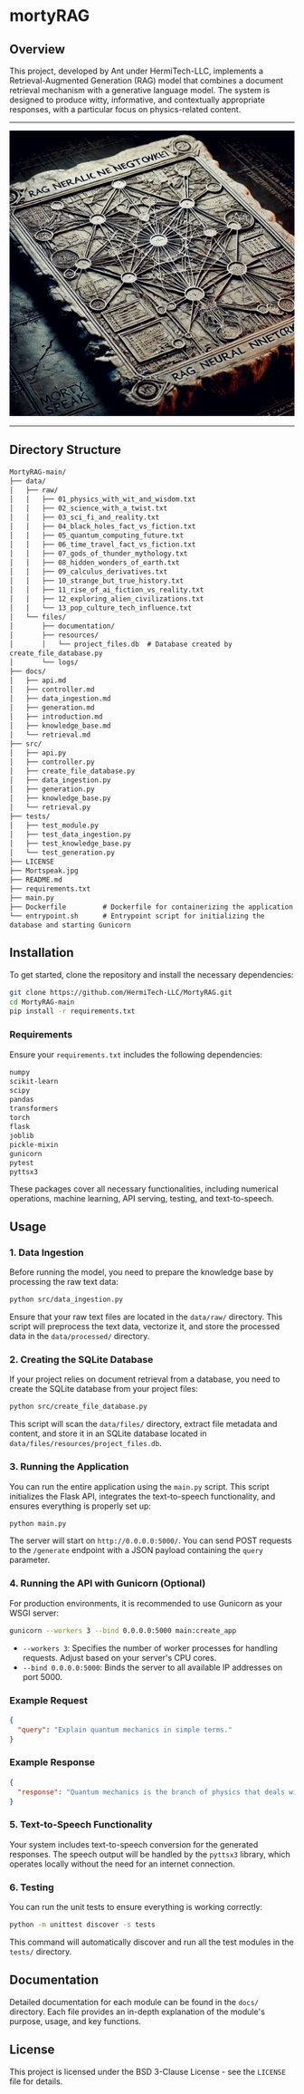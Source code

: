 # mortyRAG

## Overview

This project, developed by Ant under HermiTech-LLC, implements a Retrieval-Augmented Generation (RAG) model that combines a document retrieval mechanism with a generative language model. The system is designed to produce witty, informative, and contextually appropriate responses, with a particular focus on physics-related content.
___
![mortspeak](https://github.com/HermiTech-LLC/MortyRAG/blob/main/Mortspeak.jpg)
___

## Directory Structure

```
MortyRAG-main/
├── data/
│   ├── raw/
│   │   ├── 01_physics_with_wit_and_wisdom.txt
│   │   ├── 02_science_with_a_twist.txt
│   │   ├── 03_sci_fi_and_reality.txt
│   │   ├── 04_black_holes_fact_vs_fiction.txt
│   │   ├── 05_quantum_computing_future.txt
│   │   ├── 06_time_travel_fact_vs_fiction.txt
│   │   ├── 07_gods_of_thunder_mythology.txt
│   │   ├── 08_hidden_wonders_of_earth.txt
│   │   ├── 09_calculus_derivatives.txt
│   │   ├── 10_strange_but_true_history.txt
│   │   ├── 11_rise_of_ai_fiction_vs_reality.txt
│   │   ├── 12_exploring_alien_civilizations.txt
│   │   └── 13_pop_culture_tech_influence.txt
│   └── files/
│       ├── documentation/
│       ├── resources/
│       │   └── project_files.db  # Database created by create_file_database.py
│       └── logs/
├── docs/
│   ├── api.md
│   ├── controller.md
│   ├── data_ingestion.md
│   ├── generation.md
│   ├── introduction.md
│   ├── knowledge_base.md
│   └── retrieval.md
├── src/
│   ├── api.py
│   ├── controller.py
│   ├── create_file_database.py
│   ├── data_ingestion.py
│   ├── generation.py
│   ├── knowledge_base.py
│   └── retrieval.py
├── tests/
│   ├── test_module.py
│   ├── test_data_ingestion.py
│   ├── test_knowledge_base.py
│   └── test_generation.py
├── LICENSE
├── Mortspeak.jpg
├── README.md
├── requirements.txt
├── main.py
├── Dockerfile         # Dockerfile for containerizing the application
└── entrypoint.sh      # Entrypoint script for initializing the database and starting Gunicorn
```
## Installation

To get started, clone the repository and install the necessary dependencies:

```bash
git clone https://github.com/HermiTech-LLC/MortyRAG.git
cd MortyRAG-main
pip install -r requirements.txt
```

### Requirements

Ensure your `requirements.txt` includes the following dependencies:

```plaintext
numpy
scikit-learn
scipy
pandas
transformers
torch
flask
joblib
pickle-mixin
gunicorn
pytest
pyttsx3
```

These packages cover all necessary functionalities, including numerical operations, machine learning, API serving, testing, and text-to-speech.

## Usage

### 1. Data Ingestion

Before running the model, you need to prepare the knowledge base by processing the raw text data:

```bash
python src/data_ingestion.py
```

Ensure that your raw text files are located in the `data/raw/` directory. This script will preprocess the text data, vectorize it, and store the processed data in the `data/processed/` directory.

### 2. Creating the SQLite Database

If your project relies on document retrieval from a database, you need to create the SQLite database from your project files:

```bash
python src/create_file_database.py
```

This script will scan the `data/files/` directory, extract file metadata and content, and store it in an SQLite database located in `data/files/resources/project_files.db`.

### 3. Running the Application

You can run the entire application using the `main.py` script. This script initializes the Flask API, integrates the text-to-speech functionality, and ensures everything is properly set up:

```bash
python main.py
```

The server will start on `http://0.0.0.0:5000/`. You can send POST requests to the `/generate` endpoint with a JSON payload containing the `query` parameter.

### 4. Running the API with Gunicorn (Optional)

For production environments, it is recommended to use Gunicorn as your WSGI server:

```bash
gunicorn --workers 3 --bind 0.0.0.0:5000 main:create_app
```

- `--workers 3`: Specifies the number of worker processes for handling requests. Adjust based on your server's CPU cores.
- `--bind 0.0.0.0:5000`: Binds the server to all available IP addresses on port 5000.

### Example Request

```json
{
  "query": "Explain quantum mechanics in simple terms."
}
```

### Example Response

```json
{
  "response": "Quantum mechanics is the branch of physics that deals with the behavior of particles on a very small scale."
}
```

### 5. Text-to-Speech Functionality

Your system includes text-to-speech conversion for the generated responses. The speech output will be handled by the `pyttsx3` library, which operates locally without the need for an internet connection.

### 6. Testing

You can run the unit tests to ensure everything is working correctly:

```bash
python -m unittest discover -s tests
```

This command will automatically discover and run all the test modules in the `tests/` directory.

## Documentation

Detailed documentation for each module can be found in the `docs/` directory. Each file provides an in-depth explanation of the module's purpose, usage, and key functions.

## License

This project is licensed under the BSD 3-Clause License - see the `LICENSE` file for details.
